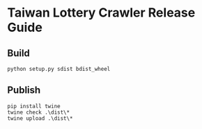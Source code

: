 # Taiwan Lottery Crawler Release Guide

## Build

```shell
python setup.py sdist bdist_wheel
```

## Publish

```shell
pip install twine
twine check .\dist\*
twine upload .\dist\*
```
